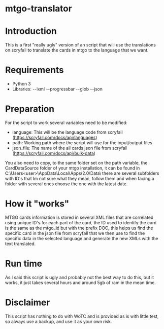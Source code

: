 # mtgo-translator
# Introduction
This is a first "really ugly" version of an script that will use the translations on scryfall to translate the cards in mtgo to the language that we want.

# Requirements
- Python 3
- Libraries:
--lxml
--progressbar
--glob
--json

# Preparation
For the script to work several variables need to be modified:
- language: This will be the language code from scryfall (https://scryfall.com/docs/api/languages)
- path: Working path where the script will use for the input/output files
- json_file: The name of the all cards json file from scryfall (https://scryfall.com/docs/api/bulk-data)

You also need to copy, to the same folder set on the path variable, the CardDataSource folder of your mtgo installation, it can be found in C:\Users\<user>\AppData\Local\Apps\2.0\Data\ there are several subfolders with ID's that Im not sure what they mean, follow them and when facing a folder with several ones choose the one with the latest date.

# How it "works"
MTGO cards information is stored in several XML files that are correlated using unique ID's for each part of the card, the ID used to identify the card is the same as the mtgo_id but with the prefix DOC, this helps us find the specific card in the json file from scryfall that we then use to find the specific data in the selected language and generate the new XMLs with the text translated.

# Run time
As I said this script is ugly and probably not the best way to do this, but it works, it just takes several hours and around 5gb of ram in the mean time.

# Disclaimer
This script has nothing to do with WoTC and is provided as is with little test, so always use a backup, and use it as your own risk.
